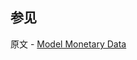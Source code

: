 ## 参见

原文 - [Model Monetary Data]( https://docs.mongodb.com/manual/tutorial/model-monetary-data/ )


